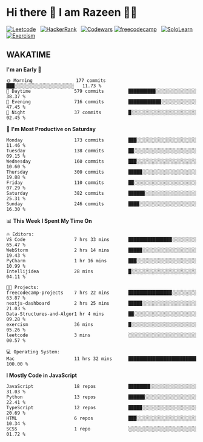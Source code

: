 # Hi there 👋 I am Razeen 👩‍💻


[![Leetcode](https://img.shields.io/badge/-LeetCode-FFA116?style=for-the-badge&logo=LeetCode&logoColor=black)](https://leetcode.com/razeenshaikh/)&nbsp;&nbsp;
[![HackerRank](https://img.shields.io/badge/-Hackerrank-2EC866?style=for-the-badge&logo=HackerRank&logoColor=white)](https://www.hackerrank.com/profile/razeen_m_shaikh)&nbsp;&nbsp;
[![Codewars](https://img.shields.io/badge/Codewars-B1361E?style=for-the-badge&logo=Codewars&logoColor=white)](https://www.codewars.com/users/razeen_shaikh)
[![freecodecamp](https://img.shields.io/badge/freecodecamp-27273D?style=for-the-badge&logo=freecodecamp&logoColor=white)](https://www.freecodecamp.org/razeen)&nbsp;&nbsp;
[![SoloLearn](https://img.shields.io/badge/-Sololearn-3a464b?style=for-the-badge&logo=Sololearn&logoColor=white)](https://www.sololearn.com/en/profile/30940776)&nbsp;&nbsp;
[![Exercism](https://img.shields.io/badge/Exercism-009CAB?style=for-the-badge&logo=exercism&logoColor=white)](https://exercism.org/profiles/Razeen-Shaikh)

## WAKATIME

<!--START_SECTION:waka-->
**I'm an Early 🐤** 

```text
🌞 Morning                177 commits         ███░░░░░░░░░░░░░░░░░░░░░░   11.73 % 
🌆 Daytime                579 commits         ██████████░░░░░░░░░░░░░░░   38.37 % 
🌃 Evening                716 commits         ████████████░░░░░░░░░░░░░   47.45 % 
🌙 Night                  37 commits          █░░░░░░░░░░░░░░░░░░░░░░░░   02.45 % 
```
📅 **I'm Most Productive on Saturday** 

```text
Monday                   173 commits         ███░░░░░░░░░░░░░░░░░░░░░░   11.46 % 
Tuesday                  138 commits         ██░░░░░░░░░░░░░░░░░░░░░░░   09.15 % 
Wednesday                160 commits         ███░░░░░░░░░░░░░░░░░░░░░░   10.60 % 
Thursday                 300 commits         █████░░░░░░░░░░░░░░░░░░░░   19.88 % 
Friday                   110 commits         ██░░░░░░░░░░░░░░░░░░░░░░░   07.29 % 
Saturday                 382 commits         ██████░░░░░░░░░░░░░░░░░░░   25.31 % 
Sunday                   246 commits         ████░░░░░░░░░░░░░░░░░░░░░   16.30 % 
```


📊 **This Week I Spent My Time On** 

```text
🔥 Editors: 
VS Code                  7 hrs 33 mins       ████████████████░░░░░░░░░   65.47 % 
WebStorm                 2 hrs 14 mins       █████░░░░░░░░░░░░░░░░░░░░   19.43 % 
PyCharm                  1 hr 16 mins        ███░░░░░░░░░░░░░░░░░░░░░░   10.99 % 
Intellijidea             28 mins             █░░░░░░░░░░░░░░░░░░░░░░░░   04.11 % 

🐱‍💻 Projects: 
freecodecamp-projects    7 hrs 22 mins       ████████████████░░░░░░░░░   63.87 % 
nextjs-dashboard         2 hrs 25 mins       █████░░░░░░░░░░░░░░░░░░░░   21.03 % 
Data-Structures-and-Algor1 hr 4 mins         ██░░░░░░░░░░░░░░░░░░░░░░░   09.28 % 
exercism                 36 mins             █░░░░░░░░░░░░░░░░░░░░░░░░   05.26 % 
leetcode                 3 mins              ░░░░░░░░░░░░░░░░░░░░░░░░░   00.57 % 

💻 Operating System: 
Mac                      11 hrs 32 mins      █████████████████████████   100.00 % 
```

**I Mostly Code in JavaScript** 

```text
JavaScript               18 repos            ████████░░░░░░░░░░░░░░░░░   31.03 % 
Python                   13 repos            ██████░░░░░░░░░░░░░░░░░░░   22.41 % 
TypeScript               12 repos            █████░░░░░░░░░░░░░░░░░░░░   20.69 % 
HTML                     6 repos             ███░░░░░░░░░░░░░░░░░░░░░░   10.34 % 
SCSS                     1 repo              ░░░░░░░░░░░░░░░░░░░░░░░░░   01.72 % 
```




<!--END_SECTION:waka-->
